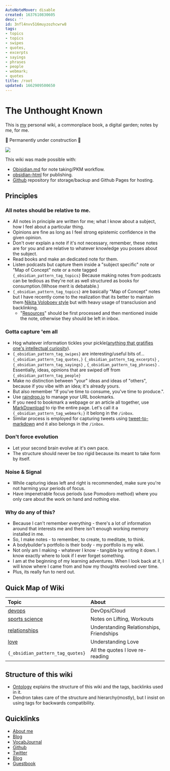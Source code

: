 ```yaml
---
AutoNoteMover: disable
created: 1637610830605
desc: ''
id: 3nfl4nvv516muyzozhcwrw8
tags:
- topics
- topics
- swipes
- quotes,
- excerpts
- sayings
- phrases
- people
- webmark;
- quotes
title: /root
updated: 1662909500650
---
```

   
# The Unthought Known   
   
This is [my](./archive/about.md) personal wiki, a commonplace book, a digital garden; notes by me, for me.   
   
🚧 Permanently under construction 🚧   
   
![](https://res.cloudinary.com/zubayr/image/upload/v1667399873/wiki/bnhamrfzhgkmct7hpfd1.png)   
   
This wiki was made possible with:    
   
   
- [Obisidian.md](https://obsidian.md) for note taking/PKM workflow.   
- [obsidian-html](https://github.com/obsidian-html/obsidian-html) for publishing.   
- [Github](https://github.com/zubayrrr/zubayrrr.github.io) repository for storage/backup and Github Pages for hosting.   
   
## Principles   
   
### All notes should be relative to me.   
   
   
- All notes in principle are written for me; what I know about a subject, how I feel about a particular thing.   
- Opinions are fine as long as I feel strong epistemic confidence in the given opinion.   
- Don't over explain a note if it's not necessary, remember, these notes are for you and are relative to whatever knowledge you posses about the subject.   
- Read books and make an dedicated note for them.   
- Listen podcasts but capture them inside a "subject specific" note or "Map of Concept" note or a note tagged `{_obsidian_pattern_tag_topics}` Because making notes from podcasts can be tedious as they're not as well structured as books for consumption.(Whose merit is debatable.)   
- `{_obsidian_pattern_tag_topics}` are basically "Map of Concept" notes but I have recently come to the realization that its better to maintain them [Nikita Voloboev style](https://wiki.nikiv.dev/) but with heavy usage of transclusion and backlinking.   
  - "[Resources](./resources/resources.md)" should be first processed and then mentioned inside the note, otherwise they should be left in inbox.   
   
### Gotta capture 'em all   
   
   
- Hog whatever information tickles your pickle([anything that gratifies one's intellectual curiosity](https://news.ycombinator.com/newsguidelines.html)).   
- `{_obsidian_pattern_tag_swipes}` are interesting/useful bits of... `{_obsidian_pattern_tag_quotes,}` `{_obsidian_pattern_tag_excerpts}` , `{_obsidian_pattern_tag_sayings}` , `{_obsidian_pattern_tag_phrases}` . Essentially, ideas, opinions that are swiped off from `{_obsidian_pattern_tag_people}`   
- Make no distinction between "your" ideas and ideas of "others", because if you vibe with an idea; it's already yours.   
- But also remember "If you've time to consume, you've time to produce.".   
- Use [raindrop.io](https://raindrop.io) to manage your URL bookmarks.   
- If you need to bookmark a webpage or an article all together, use [MarkDownload](https://chrome.google.com/webstore/detail/markdownload-markdown-web/pcmpcfapbekmbjjkdalcgopdkipoggdi?hl=en-GB) to rip the entire page. Let's call it a `{_obsidian_pattern_tag_webmark;}` it belong in the `/inbox`.   
- Similar process is employed for capturing tweets using [tweet-to-markdown](https://github.com/kbravh/tweet-to-markdown) and it also belongs in the `/inbox`.   
   
### Don't force evolution   
   
   
- Let your second brain evolve at it's own pace.   
- The structure should never be _too_ rigid because its meant to take form by itself.   
   
### Noise & Signal   
   
   
- While capturing ideas left and right is recommended, make sure you're not harming your periods of focus.   
- Have impenetrable focus periods (use Pomodoro method) where you only care about the work on hand and nothing else.   
   
### Why do any of this?   
   
   
- Because I can't remember everything - there's a lot of information around that interests me and there isn't enough working memory installed in me.   
- So, I make notes - to remember, to create, to meditate, to think.   
- A bodybuilder's portfolio is their body - my portfolio is my wiki.   
- Not only am I making - whatever I know - tangible by writing it down. I know exactly where to look if I ever forget something.   
- I am at the beginning of my learning adventures. When I look back at it, I will know where I came from and how my thoughts evolved over time.   
- Plus, its really fun to nerd out.   
   
## Quick Map of Wiki   
   
| Topic                     | About                                    |   
|:------------------------- |:---------------------------------------- |   
| [devops](./topics/devops.md)  | DevOps/Cloud                             |   
| [sports science](./topics/sports%20science.md) | Notes on Lifting, Workouts               |   
| [relationships](./topics/relationships.md)  | Understanding Relationships, Friendships |   
| [love](./topics/love.md)           | Understanding Love                                         |   
|                  `{_obsidian_pattern_tag_quotes}`          |     All the quotes I love re-reading                                      |   
   
   
## Structure of this wiki   
   
   
- [Ontology](./archive/ontology.md) explains the structure of this wiki and the tags, backlinks used in it.   
- Dendron takes care of the structure and hierarchy(mostly), but I insist on using tags for backwards compatibility.   
   
## Quicklinks   
   
   
- [About me](./archive/about.md)   
- [Blog](https://zubayrali.in)   
- [VocabJournal](https://lexicon.zubayrali.in)   
- [Github](https://github.com/zubayrrr)   
- [Twitter](https://twitter.com/zoobhalu)   
- [Blog](https://zubayrali.in)   
- [Guestbook](https://www.yourworldoftext.com/~zubayrali/)